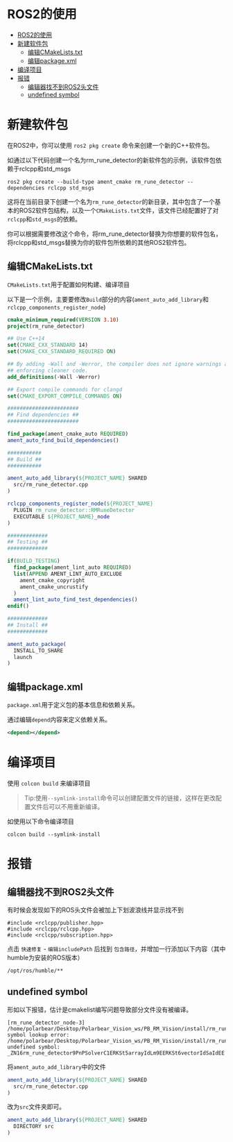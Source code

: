 # ROS2的使用
- [ROS2的使用](#ros2的使用)
- [新建软件包](#新建软件包)
  - [编辑CMakeLists.txt](#编辑cmakeliststxt)
  - [编辑package.xml](#编辑packagexml)
- [编译项目](#编译项目)
- [报错](#报错)
  - [编辑器找不到ROS2头文件](#编辑器找不到ros2头文件)
  - [undefined symbol](#undefined-symbol)

# 新建软件包
在ROS2中，你可以使用 `ros2 pkg create` 命令来创建一个新的C++软件包。

如通过以下代码创建一个名为rm_rune_detector的新软件包的示例，该软件包依赖于rclcpp和std_msgs
```shell
ros2 pkg create --build-type ament_cmake rm_rune_detector --dependencies rclcpp std_msgs
```
这将在当前目录下创建一个名为`rm_rune_detector`的新目录，其中包含了一个基本的ROS2软件包结构，以及一个`CMakeLists.txt`文件，该文件已经配置好了对`rclcpp`和`std_msgs`的依赖。

你可以根据需要修改这个命令，将rm_rune_detector替换为你想要的软件包名，将rclcpp和std_msgs替换为你的软件包所依赖的其他ROS2软件包。

## 编辑CMakeLists.txt
`CMakeLists.txt`用于配置如何构建、编译项目

以下是一个示例，主要要修改`Build`部分的内容(`ament_auto_add_library`和`rclcpp_components_register_node`)
```cmake
cmake_minimum_required(VERSION 3.10)
project(rm_rune_detector)

## Use C++14
set(CMAKE_CXX_STANDARD 14)
set(CMAKE_CXX_STANDARD_REQUIRED ON)

## By adding -Wall and -Werror, the compiler does not ignore warnings anymore,
## enforcing cleaner code.
add_definitions(-Wall -Werror)

## Export compile commands for clangd
set(CMAKE_EXPORT_COMPILE_COMMANDS ON)

#######################
## Find dependencies ##
#######################

find_package(ament_cmake_auto REQUIRED)
ament_auto_find_build_dependencies()

###########
## Build ##
###########

ament_auto_add_library(${PROJECT_NAME} SHARED
  src/rm_rune_detector.cpp
)

rclcpp_components_register_node(${PROJECT_NAME}
  PLUGIN rm_rune_detector::RMRuneDetector
  EXECUTABLE ${PROJECT_NAME}_node
)

#############
## Testing ##
#############

if(BUILD_TESTING)
  find_package(ament_lint_auto REQUIRED)
  list(APPEND AMENT_LINT_AUTO_EXCLUDE
    ament_cmake_copyright
    ament_cmake_uncrustify
  )
  ament_lint_auto_find_test_dependencies()
endif()

#############
## Install ##
#############

ament_auto_package(
  INSTALL_TO_SHARE
  launch
)
```

## 编辑package.xml
`package.xml`用于定义包的基本信息和依赖关系。

通过编辑`depend`内容来定义依赖关系。
```xml
<depend></depend>
```


# 编译项目
使用 `colcon build` 来编译项目
> Tip:使用`--symlink-install`命令可以创建配置文件的链接，这样在更改配置文件后可以不用重新编译。

如使用以下命令编译项目

```shell
colcon build --symlink-install
```

# 报错
## 编辑器找不到ROS2头文件
有时候会发现如下的ROS头文件会被加上下划波浪线并显示找不到

```
#include <rclcpp/publisher.hpp>
#include <rclcpp/rclcpp.hpp>
#include <rclcpp/subscription.hpp>
```

点击 `快速修复` - `编辑includePath` 后找到 `包含路径`，并增加一行添加以下内容（其中humble为安装的ROS版本）

```
/opt/ros/humble/**
```
## undefined symbol
形如以下报错，估计是cmakelist编写问题导致部分文件没有被编译。
```shell
[rm_rune_detector_node-3] /home/polarbear/Desktop/Polarbear_Vision_ws/PB_RM_Vision/install/rm_rune_detector/lib/rm_rune_detector/rm_rune_detector_node: symbol lookup error: /home/polarbear/Desktop/Polarbear_Vision_ws/PB_RM_Vision/install/rm_rune_detector/lib/librm_rune_detector.so: undefined symbol: _ZN16rm_rune_detector9PnPSolverC1ERKSt5arrayIdLm9EERKSt6vectorIdSaIdEE
```
将`ament_auto_add_library`中的文件
```cmake
ament_auto_add_library(${PROJECT_NAME} SHARED
  src/rm_rune_detector.cpp
)
```
改为`src`文件夹即可。
```cmake
ament_auto_add_library(${PROJECT_NAME} SHARED
  DIRECTORY src
)
```